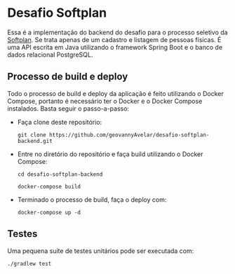# Desafio Softplan

Essa é a implementação do backend do desafio para o processo seletivo da [Softplan](http://www.softplan.com.br). 
Se trata apenas de um cadastro e listagem de pessoas físicas. É uma API escrita em Java utilizando o framework 
Spring Boot e o banco de dados relacional PostgreSQL.

## Processo de build e deploy

Todo o processo de build e deploy da aplicação é feito utilizando o Docker Compose, portanto é necessário ter
o Docker e o Docker Compose instalados. Basta seguir o passo-a-passo:

*  Faça clone deste repositório: 

    `git clone https://github.com/geovannyAvelar/desafio-softplan-backend.git`
*  Entre no diretório do repositório e faça build utilizando o Docker Compose:
    
    `cd desafio-softplan-backend`
    
    `docker-compose build`
*  Terminado o processo de build, faça o deploy com:

    `docker-compose up -d`

## Testes

Uma pequena suíte de testes unitários pode ser executada com:

`./gradlew test`
